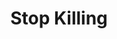 ---
pid: LLP573
title: Stop Killing
location_transcription: Lovepark
zipcode: 
outside_phl: 
neighborhood: 
age: '10'
age_range: 6-13
instagram: 
image_file_name: LLP_573.jpg
proposal_transcription: |-
  No Killing

  Stop Killing

  Stop Killing
topic: Violence
topic_summary: '0'
type: Building,Billboard,Projection
keywords_other: killing, stop killing
credit: Ivin
image_labels: 
twitter: 
facebook: 
permalink: "/monuments/llp573/"
layout: item-page
---